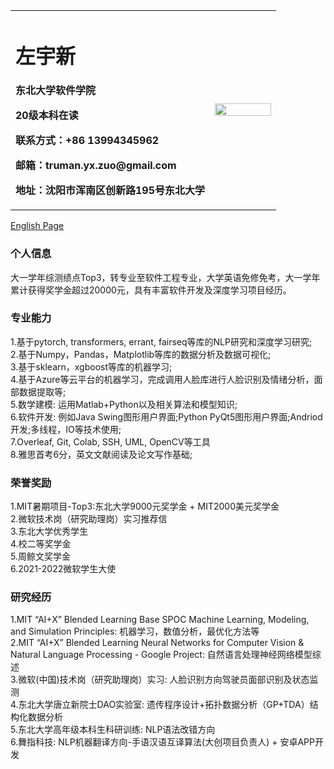 <table border="0">
  <tr>
    <td width="75%">
      <h1>左宇新</h1>
      <p><b>东北大学软件学院</b></p>
      <p><b>20级本科在读</b></p>
      <p><b>联系方式：+86 13994345962</b></p>
      <p><b>邮箱：truman.yx.zuo@gmail.com</b></p>
      <p><b>地址：沈阳市浑南区创新路195号东北大学</b></p>
    </td>
    <td width="25%">
      <img src="https://z3.ax1x.com/2021/09/25/4szkNR.jpg" width="100%">      
    </td>
  </tr>
</table>

[English Page](https://truman-zyx.github.io/yx.zuo.en.io/)  

### 个人信息
大一学年综测绩点Top3，转专业至软件工程专业，大学英语免修免考，大一学年累计获得奖学金超过20000元，具有丰富软件开发及深度学习项目经历。

### 专业能力
1.基于pytorch, transformers, errant, fairseq等库的NLP研究和深度学习研究;  
2.基于Numpy，Pandas，Matplotlib等库的数据分析及数据可视化;  
3.基于sklearn，xgboost等库的机器学习;  
4.基于Azure等云平台的机器学习，完成调用人脸库进行人脸识别及情绪分析，面部数据提取等;  
5.数学建模: 运用Matlab+Python以及相关算法和模型知识;  
6.软件开发: 例如Java Swing图形用户界面;Python PyQt5图形用户界面;Andriod开发;多线程，IO等技术使用;  
7.Overleaf, Git, Colab, SSH, UML, OpenCV等工具  
8.雅思首考6分，英文文献阅读及论文写作基础;  

### 荣誉奖励
1.MIT暑期项目-Top3:东北大学9000元奖学金 + MIT2000美元奖学金  
2.微软技术岗（研究助理岗）实习推荐信  
3.东北大学优秀学生  
4.校二等奖学金  
5.周鲸文奖学金  
6.2021-2022微软学生大使
 
### 研究经历
1.MIT “AI+X” Blended Learning Base SPOC Machine Learning, Modeling, and Simulation Principles: 机器学习，数值分析，最优化方法等  
2.MIT “AI+X” Blended Learning Neural Networks for Computer Vision & Natural Language Processing - Google Project: 自然语言处理神经网络模型综述  
3.微软(中国)技术岗（研究助理岗）实习: 人脸识别方向驾驶员面部识别及状态监测  
4.东北大学唐立新院士DAO实验室: 遗传程序设计+拓扑数据分析（GP+TDA）结构化数据分析  
5.东北大学高年级本科生科研训练: NLP语法改错方向  
6.舞指科技: NLP机器翻译方向-手语汉语互译算法(大创项目负责人) + 安卓APP开发  





